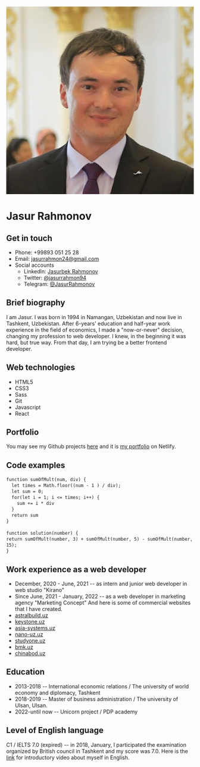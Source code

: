 ![Jasur Rahmonov](/jasur.jpg)

# Jasur Rahmonov

## Get in touch
* Phone:  +99893 051 25 28
* Email: jasurrahmon24@gmail.com
* Social accounts
  * LinkedIn: [Jasurbek Rahmonov](https://www.linkedin.com/in/jasurbek-rahmonov/)
  * Twitter: [@jasurrahmon94](https://twitter.com/jasurrahmon94)
  * Telegram: [@JasurRahmonov](https://t.me/JasurRahmonov)

## Brief biography
I am Jasur. I was born in 1994 in Namangan, Uzbekistan and now live in Tashkent, Uzbekistan. After 6-years' education and half-year work experience in the field of economics, I made a "now-or-never" decision, changing my profession to web developer. I knew, in the beginning it was hard, but true way. From that day, I am trying be a better frontend developer.

## Web technologies
* HTML5
* CSS3
* Sass
* Git
* Javascript
* React

## Portfolio
You may see my Github projects [here](https://github.com/jasurrahmon1994) and it is [my portfolio](https://jasurrahmonov.netlify.app/) on Netlify.
## Code examples

```
function sumOfMult(num, div) {
  let times = Math.floor((num - 1 ) / div);
  let sum = 0;
  for(let i = 1; i <= times; i++) {
    sum += i * div
  }
  return sum
}

function solution(number) {
return sumOfMult(number, 3) + sumOfMult(number, 5) - sumOfMult(number, 15);
}
```

## Work experience as a web developer
 * December, 2020 - June, 2021 -- as intern and junior web developer in web studio "Kirano"
 * Since June, 2021 - January, 2022 -- as a web developer in marketing agency "Marketing Concept"
 And here is some of commercial websites that I have created.
 * [astralbuild.uz](https://astralbuild.uz)
 * [keystone.uz](https://keystone.uz)
 * [asia-systems.uz](https://asia-systems.uz)
 * [nano-uz.uz](https://nano-uz.uz)
 * [studyone.uz](https://studyone.uz)
 * [bmk.uz](https://bmk.uz)
 * [chinabod.uz](https://chinabod.uz)

## Education
* 2013-2018 -- International economic relations / The university of world economy and diplomacy, Tashkent
* 2018-2019 -- Master of business administration / The university of Ulsan, Ulsan.
* 2022-until now -- Unicorn project / PDP academy 

## Level of English language
C1 / IELTS 7.0 (expired) -- in 2018, January, I participated the examination organized by British council in Tashkent and my score was 7.0.
Here is the [link](https://youtu.be/RDS4ZWpXev4) for introductory video about myself in English.
